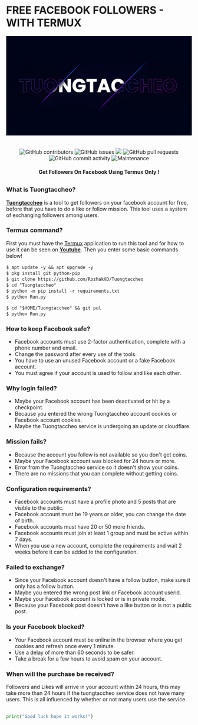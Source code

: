 # FREE FACEBOOK FOLLOWERS - WITH TERMUX
<div align="center">
  <img src="Data/Tuongtaccheo.png">
  <br>
  <br>
  <p>
    <img alt="GitHub contributors" src="https://img.shields.io/github/contributors/rozhakxd/Tuongtaccheo">
    <img alt="GitHub issues" src="https://img.shields.io/github/issues/rozhakxd/Tuongtaccheo">
    <img src="https://img.shields.io/badge/PRs-welcome-brightgreen.svg?style=shields">
    <img alt="GitHub pull requests" src="https://img.shields.io/github/issues-pr/rozhakxd/Tuongtaccheo">
    <img alt="GitHub commit activity" src="https://img.shields.io/github/commit-activity/m/rozhakxd/Tuongtaccheo">
    <img alt="Maintenance" src="https://img.shields.io/maintenance/no/2023">
  </p>
  <h4> Get Followers On Facebook Using Termux Only ! </h4>
</div>

##

### What is Tuongtaccheo?
[**Tuongtaccheo**](https://github.com/RozhakXD/Tuongtaccheo) is a tool to get followers on your facebook account for free, before that you have to do a like or follow mission. This tool uses a system of exchanging followers among users.

### Termux command?
First you must have the [Termux](https://f-droid.org/repo/com.termux_118.apk) application to run this tool and for how to use it can be seen on [**Youtube**](https://www.youtube.com/rozhakid). Then you enter some basic commands below!
```
$ apt update -y && apt upgrade -y
$ pkg install git python-pip
$ git clone https://github.com/RozhakXD/Tuongtaccheo
$ cd "Tuongtaccheo"
$ python -m pip install -r requirements.txt
$ python Run.py
```

```
$ cd "$HOME/Tuongtaccheo" && git pul
$ python Run.py
```

### How to keep Facebook safe?
- Facebook accounts must use 2-factor authentication, complete with a phone number and email.
- Change the password after every use of the tools.
- You have to use an unused Facebook account or a fake Facebook account.
- You must agree if your account is used to follow and like each other.

### Why login failed?
- Maybe your Facebook account has been deactivated or hit by a checkpoint.
- Because you entered the wrong Tuongtaccheo account cookies or Facebook account cookies.
- Maybe the Tuongtaccheo service is undergoing an update or cloudflare.

### Mission fails?
- Because the account you follow is not available so you don't get coins.
- Maybe your Facebook account was blocked for 24 hours or more.
- Error from the Tuongtaccheo service so it doesn't show your coins.
- There are no missions that you can complete without getting coins.

### Configuration requirements?
- Facebook accounts must have a profile photo and 5 posts that are visible to the public.
- Facebook account must be 19 years or older, you can change the date of birth.
- Facebook accounts must have 20 or 50 more friends.
- Facebook accounts must join at least 1 group and must be active within 7 days.
- When you use a new account, complete the requirements and wait 2 weeks before it can be added to the configuration.

### Failed to exchange?
- Since your Facebook account doesn't have a follow button, make sure it only has a follow button.
- Maybe you entered the wrong post link or Facebook account userid.
- Maybe your Facebook account is locked or is in private mode.
- Because your Facebook post doesn't have a like button or is not a public post.

### Is your Facebook blocked?
- Your Facebook account must be online in the browser where you get cookies and refresh once every 1 minute.
- Use a delay of more than 60 seconds to be safer.
- Take a break for a few hours to avoid spam on your account.

### When will the purchase be received?
Followers and Likes will arrive in your account within 24 hours, this may take more than 24 hours if the tuongtaccheo service does not have many users. This is all influenced by whether or not many users use the service.

##
```python
print("Good luck hope it works!")
```
##
